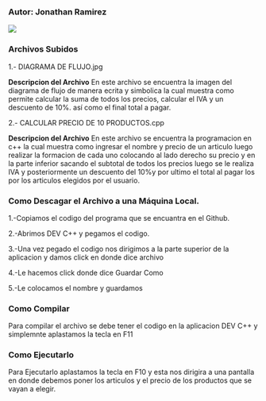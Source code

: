 ### Autor: Jonathan Ramirez
![](https://lh3.googleusercontent.com/-XtqaNj7SXG0/YLZEfKdkc9I/AAAAAAAAAGY/yBhqDOsThZY9fbV4RaEHUzQYqvGUVq0TgCEwYBhgLKtMDABHVOhwgxfUpXw1Qy7bM7BEFZ6FEBiCc6iP-kbLRhwFG2vySK37N2_chrzv3TUuvyYAor9vIEoezRLAHRBEYqgY6ANcjMscIB0eiuDl-OxrQ9Bmhbzsf_H-RiNXaPYAicuv2pQJO3k6HAULpjEN0845xrPxH2ZmrRPVaDdi7_-zhh-Ll8bQHrrPeT6Li99EuLnmL6djZGKwWsa2wwDjQYooJVuB2wEzxQpdpl1sldhOvyucuqAynAweK6GL7ArgQGGuTSwTFbip4g3apUKbHvtWE1OHHeFh4cZoQkmulBJsurWfqWkXvvp_wePblO-ri55vLquJzK48m46-iKrOmBC2HKzfNIdWf7btEttjmMzPTwC_F5lepgyhOyVl4esWVnH59VhVmueDfjxvdVIP_j2Ci3c13uhBBVre8SgxGrsB4z0jPTmeAceAwIhomMutmunXGEpebsTH3xaxC4OmpSN9WaOFFoQmOCu-UQg05Ou6toLsCiJTKVR6DhygOskBrW2egGxxl0fU7Ms2TyqXrpzuNIQnMFetF6mOKiwXR5FbfxZTa5t9fZF940TeXI5jekE4bNDaYtzyO-sNx9APkgSbQ8KAysDSJv2WY6o7xTu6yHcUwv8OWiAY/w140-h140-p/2021-06-01.jpg)
### Archivos Subidos
1.-  DIAGRAMA DE FLUJO.jpg

**Descripcion del Archivo**
En este archivo se encuentra la imagen del diagrama de flujo de manera ecrita y simbolica la cual muestra como permite calcular la suma de todos los precios, calcular el IVA y un descuento de 10%. así como el final total a pagar.

2.- CALCULAR PRECIO DE 10 PRODUCTOS.cpp

**Descripcion del Archivo**
En este archivo se encuentra la programacion en c++ la cual muestra como ingresar el nombre y precio de un articulo luego realizar la formacion de cada uno colocando al lado derecho su precio y en la parte inferior sacando el subtotal de todos los precios luego se le realiza IVA y posteriormente un descuento del 10%y por ultimo el total al pagar los por los articulos elegidos por el usuario.

### Como Descagar el Archivo a una Máquina Local.  
1.-Copiamos el codigo del programa que se encuantra en el Github.

2.-Abrimos DEV C++ y pegamos el codigo.

3.-Una vez pegado el codigo nos dirigimos a la parte superior de la aplicacion y damos click en donde dice archivo 

4.-Le hacemos click donde dice Guardar Como 

5.-Le colocamos el nombre y guardamos 

### Como Compilar
Para compilar el archivo se debe tener el codigo en la aplicacion DEV C++ y simplemnte aplastamos la tecla en F11
### Como Ejecutarlo 
Para Ejecutarlo aplastamos la tecla en F10 y esta nos dirigira a una pantalla en donde debemos poner los articulos y el precio de los productos que se vayan a elegir.
